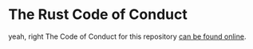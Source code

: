 # The Rust Code of Conduct


yeah, right
The Code of Conduct for this repository [can be found online](https://www.rust-lang.org/conduct.html).
